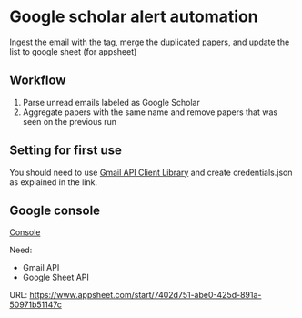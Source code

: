 # Google scholar alert automation
Ingest the email with the tag, merge the duplicated papers, and update the list to google sheet (for appsheet)

## Workflow
 1. Parse unread emails labeled as Google Scholar
 2. Aggregate papers with the same name and remove papers that was seen on the previous run

## Setting for first use
You should need to use [Gmail API Client Library](https://developers.google.com/gmail/api/quickstart/python) and create
credentials.json as explained in the link.

## Google console
[Console](https://console.cloud.google.com/apis/dashboard?project=gscholar-alert)

Need:
- Gmail API
- Google Sheet API

URL: https://www.appsheet.com/start/7402d751-abe0-425d-891a-50971b51147c
